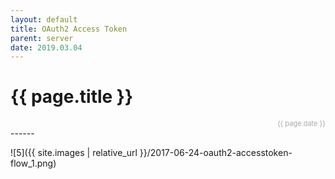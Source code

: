 ```yaml
---
layout: default
title: OAuth2 Access Token
parent: server
date: 2019.03.04
---
```


<h1>{{ page.title }}</h1>
<div style="text-align:right; font-size:11px; color:#aaa">{{ page.date }} </div>
------

![5]({{ site.images | relative_url }}/2017-06-24-oauth2-accesstoken-flow_1.png)

